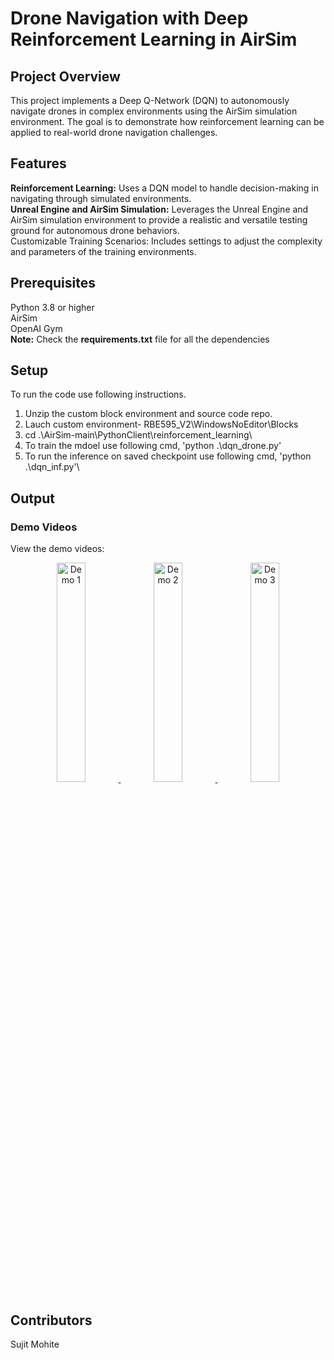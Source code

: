 # Drone Navigation with Deep Reinforcement Learning in AirSim

## Project Overview

This project implements a Deep Q-Network (DQN) to autonomously navigate drones in complex environments using the AirSim simulation environment. The goal is to demonstrate how reinforcement learning can be applied to real-world drone navigation challenges.

## Features

**Reinforcement Learning:** Uses a DQN model to handle decision-making in navigating through simulated environments.\
**Unreal Engine and AirSim Simulation:** Leverages the Unreal Engine and AirSim simulation environment to provide a realistic and versatile testing ground for autonomous drone behaviors.\
Customizable Training Scenarios: Includes settings to adjust the complexity and parameters of the training environments.


## Prerequisites
Python 3.8 or higher\
AirSim\
OpenAI Gym\
**Note:** Check the **requirements.txt** file for all the dependencies

## Setup
To run the code use following instructions.
1. Unzip the custom block environment and source code repo.
2. Lauch custom environment- RBE595_V2\WindowsNoEditor\Blocks
3. cd .\AirSim-main\PythonClient\reinforcement_learning\
4. To train the mdoel use following cmd,  'python .\dqn_drone.py'
5. To run the inference on saved checkpoint use following cmd, 'python .\dqn_inf.py'\


## Output

### Demo Videos
View the demo videos: 
<p align="center">
  <a href="https://github.com/shreyas-chigurupati07/Autonomous_Drone_Navigation_through_Deep_Reinforcement_Learning/blob/main/Output/1.mp4">
    <img src="https://path_to_your_thumbnail_or_play_icon/1.png" alt="Demo 1" width="30%">
  </a>
  <a href="https://github.com/shreyas-chigurupati07/Autonomous_Drone_Navigation_through_Deep_Reinforcement_Learning/blob/main/Output/2.mp4">
    <img src="https://path_to_your_thumbnail_or_play_icon/2.png" alt="Demo 2" width="30%">
  </a>
  <a href="https://github.com/shreyas-chigurupati07/Autonomous_Drone_Navigation_through_Deep_Reinforcement_Learning/blob/main/Output/3.mp4">
    <img src="https://path_to_your_thumbnail_or_play_icon/3.png" alt="Demo 3" width="30%">
  </a>
</p>





## Contributors
Sujit Mohite

